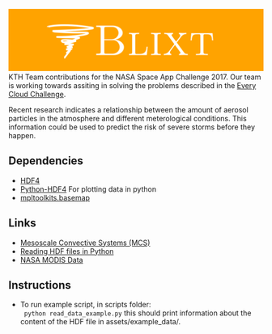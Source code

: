 ![banner](assets/banner.png)
KTH Team contributions for the NASA Space App Challenge 2017. Our team is working towards assiting in solving the problems described in the [Every Cloud Challenge](https://2017.spaceappschallenge.org/challenges/warning-danger-ahead/every-cloud/details).

Recent research indicates a relationship between the amount of aerosol particles in the atmosphere and different meterological conditions. This information could be used to predict the risk of severe storms before they happen. 


## Dependencies
* [HDF4](https://support.hdfgroup.org/)
* [Python-HDF4](https://pypi.python.org/pypi/python-hdf4)
  For plotting data in python
* [mpltoolkits.basemap](https://matplotlib.org/basemap/)

## Links
* [Mesoscale Convective Systems (MCS)](https://en.wikipedia.org/wiki/Mesoscale_convective_system)
* [Reading HDF files in Python](http://www.science-emergence.com/Articles/How-to-read-a-MODIS-HDF-file-using-python-/)
* [NASA MODIS Data](https://modis.gsfc.nasa.gov/data/)

## Instructions
* To run example script, in scripts folder:  
  ``` python read_data_example.py```
  this should print information about the content of the HDF file in assets/example_data/.
